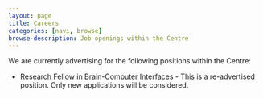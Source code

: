 ```yaml
---
layout: page
title: Careers
categories: [navi, browse]
browse-description: Job openings within the Centre
---
```

We are currently advertising for the following positions within the Centre:

* [Research Fellow in Brain-Computer Interfaces](http://jobs.unimelb.edu.au/caw/en/job/898109/research-fellow-in-brain-computer-interfaces) - This is a re-advertised position. Only new applications will be considered.

